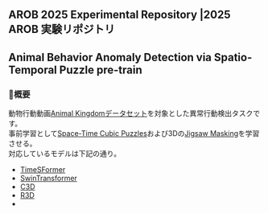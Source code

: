 ## AROB 2025 Experimental Repository |2025 AROB 実験リポジトリ 
## Animal Behavior Anomaly Detection via Spatio-Temporal Puzzle pre-train

### 🐾概要
動物行動動画[Animal Kingdomデータセット](https://sutdcv.github.io/Animal-Kingdom/)を対象とした異常行動検出タスクです。<br>
事前学習として[Space-Time Cubic Puzzles](https://arxiv.org/pdf/1811.09795)および3Dの[Jigsaw Masking](https://arxiv.org/pdf/2207.11971)を学習させる。<br>
対応しているモデルは下記の通り。
- [TimeSFormer](https://arxiv.org/pdf/2102.05095)
- [SwinTransformer](https://arxiv.org/abs/2106.13230)
- [C3D](https://arxiv.org/pdf/1412.0767)
- [R3D](https://arxiv.org/pdf/1711.11248v3)
- 
